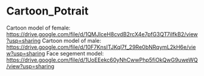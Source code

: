 # Cartoon_Potrait
Cartoon model of female:  https://drive.google.com/file/d/1QMJIceH8cvdB2rcX4e7pfG3QT7iIfkB2/view?usp=sharing
Cartoon model of male:    https://drive.google.com/file/d/10F7KnsITJKql7f_29Re0bNRqymL2kH6e/view?usp=sharing
Face segement model:      https://drive.google.com/file/d/1UoEEekc60yNhCwwPhp5fiOkQwG9uweWQ/view?usp=sharing
